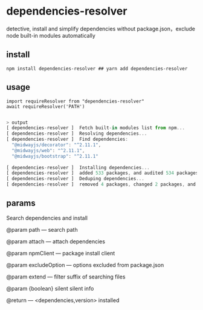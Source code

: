 # dependencies-resolver

detective, install and simplify dependencies without package.json，exclude node built-in modules automatically

## install

```
npm install dependencies-resolver ## yarn add dependencies-resolver
```

## usage

```
import requireResolver from "dependencies-resolver"
await requireResolver('PATH')

```

```js

> output
[ dependencies-resolver ]  Fetch built-in modules list from npm...
[ dependencies-resolver ]  Resolving dependencies...
[ dependencies-resolver ]  Find dependencies:  
  "@midwayjs/decorator": "^2.11.1",
  "@midwayjs/web": "^2.11.1",
  "@midwayjs/bootstrap": "^2.11.1"
  
[ dependencies-resolver ]  Installing dependencies...
[ dependencies-resolver ]  added 533 packages, and audited 534 packages in 19s
[ dependencies-resolver ]  Deduping dependencies...
[ dependencies-resolver ]  removed 4 packages, changed 2 packages, and audited 530 packages in 3s

```

## params

Search dependencies and install

@param path — search path

@param attach — attach dependencies

@param npmClient — package install client

@param excludeOption — options excluded from package.json

@param extend — filter suffix of searching files

@param {boolean} silent silent info

@return — <dependencies,version> installed
